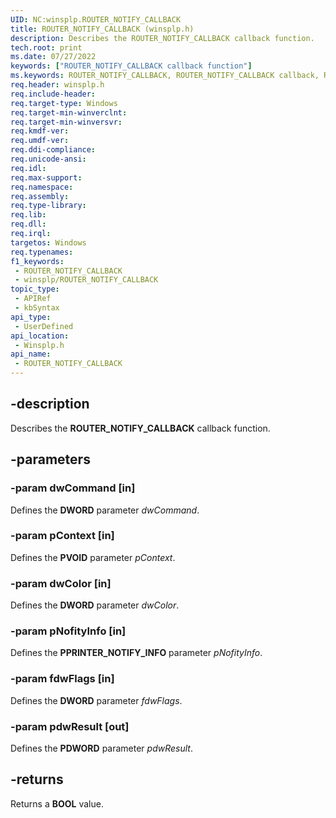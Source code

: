 ```yaml
---
UID: NC:winsplp.ROUTER_NOTIFY_CALLBACK
title: ROUTER_NOTIFY_CALLBACK (winsplp.h)
description: Describes the ROUTER_NOTIFY_CALLBACK callback function.
tech.root: print
ms.date: 07/27/2022
keywords: ["ROUTER_NOTIFY_CALLBACK callback function"]
ms.keywords: ROUTER_NOTIFY_CALLBACK, ROUTER_NOTIFY_CALLBACK callback, ROUTER_NOTIFY_CALLBACK callback function [Print Devices], print.router_notify_callback, winsplp/ROUTER_NOTIFY_CALLBACK
req.header: winsplp.h
req.include-header: 
req.target-type: Windows
req.target-min-winverclnt: 
req.target-min-winversvr: 
req.kmdf-ver: 
req.umdf-ver: 
req.ddi-compliance: 
req.unicode-ansi: 
req.idl: 
req.max-support: 
req.namespace: 
req.assembly: 
req.type-library: 
req.lib: 
req.dll: 
req.irql: 
targetos: Windows
req.typenames: 
f1_keywords:
 - ROUTER_NOTIFY_CALLBACK
 - winsplp/ROUTER_NOTIFY_CALLBACK
topic_type:
 - APIRef
 - kbSyntax
api_type:
 - UserDefined
api_location:
 - Winsplp.h
api_name:
 - ROUTER_NOTIFY_CALLBACK
---
```


## -description

Describes the **ROUTER_NOTIFY_CALLBACK** callback function.

## -parameters

### -param dwCommand [in]

Defines the **DWORD** parameter *dwCommand*.

### -param pContext [in]

Defines the **PVOID** parameter *pContext*.

### -param dwColor [in]

Defines the **DWORD** parameter *dwColor*.

### -param pNofityInfo [in]

Defines the **PPRINTER_NOTIFY_INFO** parameter *pNofityInfo*.

### -param fdwFlags [in]

Defines the **DWORD** parameter *fdwFlags*.

### -param pdwResult [out]

Defines the **PDWORD** parameter *pdwResult*.

## -returns

Returns a **BOOL** value.
